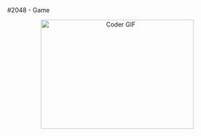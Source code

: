 #2048 - Game

<div  align="center" ><img align="center" alt="Coder GIF" height=250 width=350 src="[https://cdn.dribbble.com/users/1187836/screenshots/6539429/programer.gif](https://images.crazygames.com/games/2048/cover_16x9-1707828856995.png?auto=format,compress&q=75&cs=strip)" /></div>
